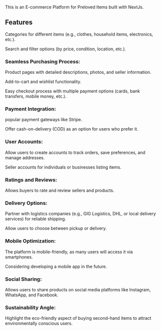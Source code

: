 This is an E-commerce Platform for Preloved Items built with NextJs.

## Features

Categories for different items (e.g., clothes, household items, electronics, etc.).

Search and filter options (by price, condition, location, etc.).

### Seamless Purchasing Process:

Product pages with detailed descriptions, photos, and seller information.

Add-to-cart and wishlist functionality.

Easy checkout process with multiple payment options (cards, bank transfers, mobile money, etc.).

### Payment Integration:

popular payment gateways like Stripe.

Offer cash-on-delivery (COD) as an option for users who prefer it.

### User Accounts:

Allow users to create accounts to track orders, save preferences, and manage addresses.

Seller accounts for individuals or businesses listing items.

### Ratings and Reviews:

Allows buyers to rate and review sellers and products.

### Delivery Options:

Partner with logistics companies (e.g., GIG Logistics, DHL, or local delivery services) for reliable shipping.

Allow users to choose between pickup or delivery.

### Mobile Optimization:

The platform is mobile-friendly, as many users will access it via smartphones.

Considering developing a mobile app in the future.

### Social Sharing:

Allows users to share products on social media platforms like Instagram, WhatsApp, and Facebook.

### Sustainability Angle:

Highlight the eco-friendly aspect of buying second-hand items to attract environmentally conscious users.
